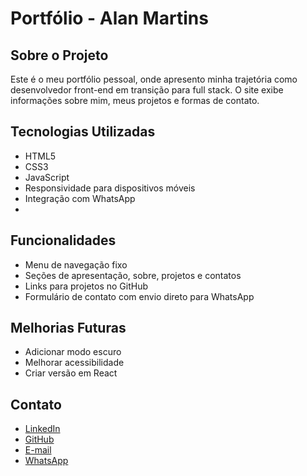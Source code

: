 # Portfólio - Alan Martins

## Sobre o Projeto
Este é o meu portfólio pessoal, onde apresento minha trajetória como desenvolvedor front-end em transição para full stack. O site exibe informações sobre mim, meus projetos e formas de contato.

## Tecnologias Utilizadas
- HTML5
- CSS3
- JavaScript
- Responsividade para dispositivos móveis
- Integração com WhatsApp
- 

## Funcionalidades
- Menu de navegação fixo
- Seções de apresentação, sobre, projetos e contatos
- Links para projetos no GitHub
- Formulário de contato com envio direto para WhatsApp
  

## Melhorias Futuras
- Adicionar modo escuro
- Melhorar acessibilidade
- Criar versão em React
  

## Contato
- [LinkedIn](https://www.linkedin.com/in/alan-martins-oliveira/)
- [GitHub](https://github.com/martinsalan00)
- [E-mail](mailto:martinsalan00@gmail.com)
- [WhatsApp](https://wa.me/5511975764212)



